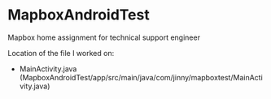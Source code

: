 # MapboxAndroidTest
Mapbox home assignment for technical support engineer

Location of the file I worked on: 
- MainActivity.java (MapboxAndroidTest/app/src/main/java/com/jinny/mapboxtest/MainActivity.java)
